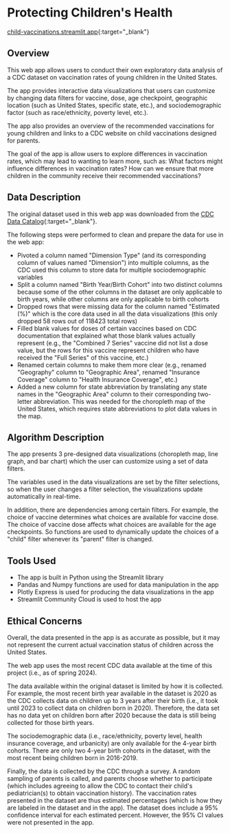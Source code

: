 # Protecting Children's Health

[child-vaccinations.streamlit.app](https://child-vaccinations.streamlit.app/){:target="_blank"}

## Overview

This web app allows users to conduct their own exploratory data analysis of a CDC dataset on vaccination rates of young children in the United States.

The app provides interactive data visualizations that users can customize by changing data filters for vaccine, dose, age checkpoint, geographic location (such as United States, specific state, etc.), and sociodemographic factor (such as race/ethnicity, poverty level, etc.).

The app also provides an overview of the recommended vaccinations for young children and links to a CDC website on child vaccinations designed for parents.

The goal of the app is allow users to explore differences in vaccination rates, which may lead to wanting to learn more, such as: What factors might influence differences in vaccination rates? How can we ensure that more children in the community receive their recommended vaccinations?

## Data Description

The original dataset used in this web app was downloaded from the [CDC Data Catalog](https://data.cdc.gov/Child-Vaccinations/Vaccination-Coverage-among-Young-Children-0-35-Mon/fhky-rtsk/about_data){:target="_blank"}. 

The following steps were performed to clean and prepare the data for use in the web app:

- Pivoted a column named "Dimension Type" (and its corresponding column of values named "Dimension") into multiple columns, as the CDC used this column to store data for multiple sociodemographic variables
- Split a column named "Birth Year/Birth Cohort" into two distinct columns because some of the other columns in the dataset are only applicable to birth years, while other columns are only applicable to birth cohorts
- Dropped rows that were missing data for the column named "Estimated (%)" which is the core data used in all the data visualizations (this only dropped 58 rows out of 118423 total rows)
- Filled blank values for doses of certain vaccines based on CDC documentation that explained what those blank values actually represent (e.g., the "Combined 7 Series" vaccine did not list a dose value, but the rows for this vaccine represent children who have received the "Full Series" of this vaccine, etc.)
- Renamed certain columns to make them more clear (e.g., renamed "Geography" column to "Geographic Area", renamed "Insurance Coverage" column to "Health Insurance Coverage", etc.)
- Added a new column for state abbreviation by translating any state names in the "Geographic Area" column to their corresponding two-letter abbreviation. This was needed for the choropleth map of the United States, which requires state abbreviations to plot data values in the map.

## Algorithm Description

The app presents 3 pre-designed data visualizations (choropleth map, line graph, and bar chart) which the user can customize using a set of data filters.

The variables used in the data visualizations are set by the filter selections, so when the user changes a filter selection, the visualizations update automatically in real-time.

In addition, there are dependencies among certain filters. For example, the choice of vaccine determines what choices are available for vaccine dose. The choice of vaccine dose affects what choices are available for the age checkpoints. So functions are used to dynamically update the choices of a "child" filter whenever its "parent" filter is changed.

## Tools Used

- The app is built in Python using the Streamlit library
- Pandas and Numpy functions are used for data manipulation in the app
- Plotly Express is used for producing the data visualizations in the app
- Streamlit Community Cloud is used to host the app

## Ethical Concerns

Overall, the data presented in the app is as accurate as possible, but it may not represent the current actual vaccination status of children across the United States.

The web app uses the most recent CDC data available at the time of this project (i.e., as of spring 2024).

The data available within the original dataset is limited by how it is collected. For example, the most recent birth year available in the dataset is 2020 as the CDC collects data on children up to 3 years after their birth (i.e., it took until 2023 to collect data on children born in 2020). Therefore, the data set has no data yet on children born after 2020 because the data is still being collected for those birth years.

The sociodemographic data (i.e., race/ethnicity, poverty level, health insurance coverage, and urbanicity) are only available for the 4-year birth cohorts. There are only two 4-year birth cohorts in the dataset, with the most recent being children born in 2016-2019.

Finally, the data is collected by the CDC through a survey. A random sampling of parents is called, and parents choose whether to participate (which includes agreeing to allow the CDC to contact their child's pediatrician(s) to obtain vaccination history). The vaccination rates presented in the dataset are thus estimated percentages (which is how they are labeled in the dataset and in the app). The dataset does include a 95% confidence interval for each estimated percent. However, the 95% CI values were not presented in the app.